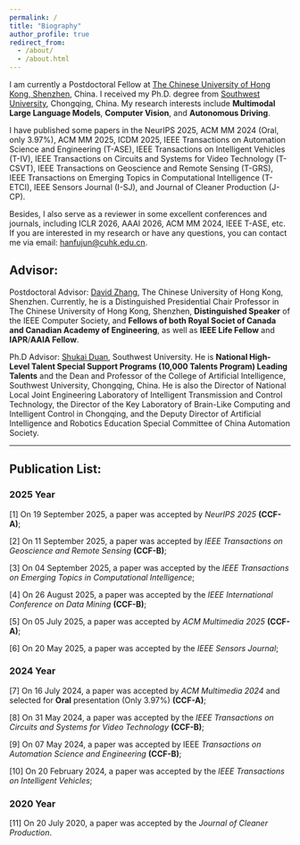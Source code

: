 ```yaml
---
permalink: /
title: "Biography"
author_profile: true
redirect_from: 
  - /about/
  - /about.html
---
```


I am currently a Postdoctoral Fellow at [The Chinese University of Hong Kong, Shenzhen](https://www.cuhk.edu.cn/zh-hans), China. I received my Ph.D. degree from [Southwest University](https://www.swu.edu.cn/), Chongqing, China. My research interests include **Multimodal Large Language Models**, **Computer Vision**, and **Autonomous Driving**. 

I have published some papers in the NeurIPS 2025, ACM MM 2024 (Oral, only 3.97%), ACM MM 2025, ICDM 2025, IEEE Transactions on Automation Science and Engineering (T-ASE), IEEE Transactions on Intelligent Vehicles (T-IV), IEEE Transactions on Circuits and Systems for Video Technology (T-CSVT), IEEE Transactions on Geoscience and Remote Sensing (T-GRS), IEEE Transactions on Emerging Topics in Computational Intelligence (T-ETCI), IEEE Sensors Journal (I-SJ), and Journal of Cleaner Production (J-CP). 

Besides, I also serve as a reviewer in some excellent conferences and journals, including ICLR 2026, AAAI 2026, ACM MM 2024, IEEE T-ASE, etc. If you are interested in my research or have any questions, you can contact me via email: [hanfujun@cuhk.edu.cn](hanfujun@cuhk.edu.cn).

## Advisor:

Postdoctoral Advisor: [David Zhang](https://scholar.google.com/citations?user=IOagLnEAAAAJ&hl=en), The Chinese University of Hong Kong, Shenzhen. Currently, he is a Distinguished Presidential Chair Professor in The Chinese University of Hong Kong, Shenzhen, **Distinguished Speaker** of the IEEE Computer Society, and **Fellows of both Royal Societ of Canada and Canadian Academy of Engineering**, as well as **IEEE Life Fellow** and **IAPR**/**AAIA Fellow**.

Ph.D Advisor: [Shukai Duan](https://scholar.google.com/citations?user=c_zpF_kAAAAJ&hl=zh-CN), Southwest University. He is **National High-Level Talent Special Support Programs (10,000 Talents Program) Leading Talents** and the Dean and Professor of the College of Artificial Intelligence, Southwest University, Chongqing, China. He is also the Director of National Local Joint Engineering Laboratory of Intelligent Transmission and Control Technology, the Director of the Key Laboratory of Brain-Like Computing and Intelligent Control in Chongqing, and the Deputy Director of Artificial Intelligence and Robotics Education Special Committee of China Automation Society.

---
## Publication List:

### 2025 Year

[1] On 19 September 2025, a paper was accepted by *NeurIPS 2025* **(CCF-A)**;

[2] On 11 September 2025, a paper was accepted by *IEEE Transactions on Geoscience and Remote Sensing* **(CCF-B)**;

[3] On 04 September 2025, a paper was accepted by the *IEEE Transactions on Emerging Topics in Computational Intelligence*;

[4] On 26 August 2025, a paper was accepted by the *IEEE International Conference on Data Mining* **(CCF-B)**;

[5] On 05 July 2025, a paper was accepted by *ACM Multimedia 2025* **(CCF-A)**;

[6] On 20 May 2025, a paper was accepted by the *IEEE Sensors Journal*;

### 2024 Year

[7] On 16 July 2024, a paper was accepted by *ACM Multimedia 2024* and selected for **Oral** presentation (Only 3.97%) **(CCF-A)**;

[8] On 31 May 2024, a paper was accepted by the *IEEE Transactions on Circuits and Systems for Video Technology* **(CCF-B)**;

[9] On 07 May 2024, a paper was accepted by IEEE *Transactions on Automation Science and Engineering* **(CCF-B)**;

[10] On 20 February 2024, a paper was accepted by the *IEEE Transactions on Intelligent Vehicles*;

### 2020 Year

[11] On 20 July 2020, a paper was accepted by the *Journal of Cleaner Production*.
